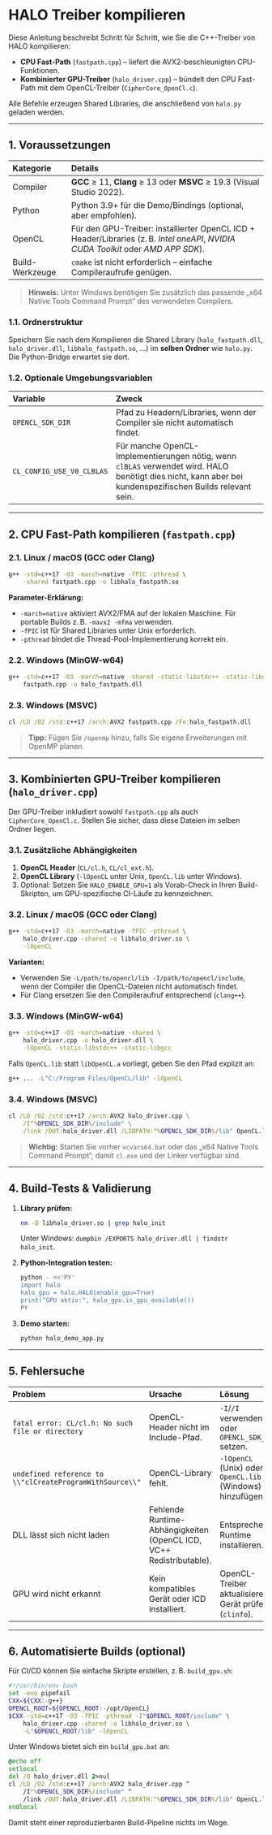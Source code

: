 # HALO Treiber kompilieren

Diese Anleitung beschreibt Schritt für Schritt, wie Sie die C++-Treiber von HALO kompilieren:

* **CPU Fast-Path** (`fastpath.cpp`) – liefert die AVX2-beschleunigten CPU-Funktionen.
* **Kombinierter GPU-Treiber** (`halo_driver.cpp`) – bündelt den CPU Fast-Path mit dem OpenCL-Treiber (`CipherCore_OpenCl.c`).

Alle Befehle erzeugen Shared Libraries, die anschließend von `halo.py` geladen werden.

---

## 1. Voraussetzungen

| Kategorie | Details |
| :-- | :-- |
| Compiler | **GCC** ≥ 11, **Clang** ≥ 13 oder **MSVC** ≥ 19.3 (Visual Studio 2022). |
| Python | Python 3.9+ für die Demo/Bindings (optional, aber empfohlen). |
| OpenCL | Für den GPU-Treiber: installierter OpenCL ICD + Header/Libraries (z. B. *Intel oneAPI*, *NVIDIA CUDA Toolkit* oder *AMD APP SDK*). |
| Build-Werkzeuge | `cmake` ist nicht erforderlich – einfache Compileraufrufe genügen. |

> **Hinweis:** Unter Windows benötigen Sie zusätzlich das passende „x64 Native Tools Command Prompt“ des verwendeten Compilers.

### 1.1. Ordnerstruktur

Speichern Sie nach dem Kompilieren die Shared Library (`halo_fastpath.dll`, `halo_driver.dll`, `libhalo_fastpath.so`, …) im **selben Ordner** wie `halo.py`. Die Python-Bridge erwartet sie dort.

### 1.2. Optionale Umgebungsvariablen

| Variable | Zweck |
| :-- | :-- |
| `OPENCL_SDK_DIR` | Pfad zu Headern/Libraries, wenn der Compiler sie nicht automatisch findet. |
| `CL_CONFIG_USE_V0_CLBLAS` | Für manche OpenCL-Implementierungen nötig, wenn `clBLAS` verwendet wird. HALO benötigt dies nicht, kann aber bei kundenspezifischen Builds relevant sein. |

---

## 2. CPU Fast-Path kompilieren (`fastpath.cpp`)

### 2.1. Linux / macOS (GCC oder Clang)

```bash
g++ -std=c++17 -O3 -march=native -fPIC -pthread \
    -shared fastpath.cpp -o libhalo_fastpath.so
```

**Parameter-Erklärung:**
- `-march=native` aktiviert AVX2/FMA auf der lokalen Maschine. Für portable Builds z. B. `-mavx2 -mfma` verwenden.
- `-fPIC` ist für Shared Libraries unter Unix erforderlich.
- `-pthread` bindet die Thread-Pool-Implementierung korrekt ein.

### 2.2. Windows (MinGW-w64)

```bash
g++ -std=c++17 -O3 -march=native -shared -static-libstdc++ -static-libgcc \
    fastpath.cpp -o halo_fastpath.dll
```

### 2.3. Windows (MSVC)

```cmd
cl /LD /O2 /std:c++17 /arch:AVX2 fastpath.cpp /Fe:halo_fastpath.dll
```

> **Tipp:** Fügen Sie `/openmp` hinzu, falls Sie eigene Erweiterungen mit OpenMP planen.

---

## 3. Kombinierten GPU-Treiber kompilieren (`halo_driver.cpp`)

Der GPU-Treiber inkludiert sowohl `fastpath.cpp` als auch `CipherCore_OpenCl.c`. Stellen Sie sicher, dass diese Dateien im selben Ordner liegen.

### 3.1. Zusätzliche Abhängigkeiten

1. **OpenCL Header** (`CL/cl.h`, `CL/cl_ext.h`).
2. **OpenCL Library** (`-lOpenCL` unter Unix, `OpenCL.lib` unter Windows).
3. Optional: Setzen Sie `HALO_ENABLE_GPU=1` als Vorab-Check in Ihren Build-Skripten, um GPU-spezifische CI-Läufe zu kennzeichnen.

### 3.2. Linux / macOS (GCC oder Clang)

```bash
g++ -std=c++17 -O3 -march=native -fPIC -pthread \
    halo_driver.cpp -shared -o libhalo_driver.so \
    -lOpenCL
```

**Varianten:**
- Verwenden Sie `-L/path/to/opencl/lib -I/path/to/opencl/include`, wenn der Compiler die OpenCL-Dateien nicht automatisch findet.
- Für Clang ersetzen Sie den Compileraufruf entsprechend (`clang++`).

### 3.3. Windows (MinGW-w64)

```bash
g++ -std=c++17 -O3 -march=native -shared \
    halo_driver.cpp -o halo_driver.dll \
    -lOpenCL -static-libstdc++ -static-libgcc
```

Falls `OpenCL.lib` statt `libOpenCL.a` vorliegt, geben Sie den Pfad explizit an:

```bash
g++ ... -L"C:/Program Files/OpenCL/lib" -lOpenCL
```

### 3.4. Windows (MSVC)

```cmd
cl /LD /O2 /std:c++17 /arch:AVX2 halo_driver.cpp \
    /I"%OPENCL_SDK_DIR%/include" \
    /link /OUT:halo_driver.dll /LIBPATH:"%OPENCL_SDK_DIR%/lib" OpenCL.lib
```

> **Wichtig:** Starten Sie vorher `vcvars64.bat` oder das „x64 Native Tools Command Prompt“, damit `cl.exe` und der Linker verfügbar sind.

---

## 4. Build-Tests & Validierung

1. **Library prüfen:**
   ```bash
   nm -D libhalo_driver.so | grep halo_init
   ```
   Unter Windows: `dumpbin /EXPORTS halo_driver.dll | findstr halo_init`.

2. **Python-Integration testen:**
   ```bash
   python - <<'PY'
   import halo
   halo_gpu = halo.HALO(enable_gpu=True)
   print("GPU aktiv:", halo_gpu.is_gpu_available())
   PY
   ```

3. **Demo starten:**
   ```bash
   python halo_demo_app.py
   ```

---

## 5. Fehlersuche

| Problem | Ursache | Lösung |
| :-- | :-- | :-- |
| `fatal error: CL/cl.h: No such file or directory` | OpenCL-Header nicht im Include-Pfad. | `-I`/`/I` verwenden oder `OPENCL_SDK_DIR` setzen. |
| `undefined reference to \\"clCreateProgramWithSource\\"` | OpenCL-Library fehlt. | `-lOpenCL` (Unix) oder `OpenCL.lib` (Windows) hinzufügen. |
| DLL lässt sich nicht laden | Fehlende Runtime-Abhängigkeiten (OpenCL ICD, VC++ Redistributable). | Entsprechende Runtime installieren. |
| GPU wird nicht erkannt | Kein kompatibles Gerät oder ICD installiert. | OpenCL-Treiber aktualisieren, Gerät prüfen (`clinfo`). |

---

## 6. Automatisierte Builds (optional)

Für CI/CD können Sie einfache Skripte erstellen, z. B. `build_gpu.sh`:

```bash
#!/usr/bin/env bash
set -euo pipefail
CXX=${CXX:-g++}
OPENCL_ROOT=${OPENCL_ROOT:-/opt/OpenCL}
$CXX -std=c++17 -O3 -fPIC -pthread -I"$OPENCL_ROOT/include" \
    halo_driver.cpp -shared -o libhalo_driver.so \
    -L"$OPENCL_ROOT/lib" -lOpenCL
```

Unter Windows bietet sich ein `build_gpu.bat` an:

```cmd
@echo off
setlocal
del /Q halo_driver.dll 2>nul
cl /LD /O2 /std:c++17 /arch:AVX2 halo_driver.cpp ^
    /I"%OPENCL_SDK_DIR%/include" ^
    /link /OUT:halo_driver.dll /LIBPATH:"%OPENCL_SDK_DIR%/lib" OpenCL.lib
endlocal
```

Damit steht einer reproduzierbaren Build-Pipeline nichts im Wege.


